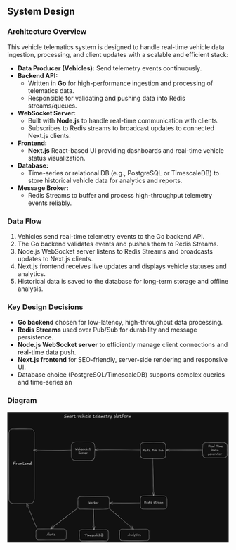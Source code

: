 ## System Design

### Architecture Overview
This vehicle telematics system is designed to handle real-time vehicle data ingestion, processing, and client updates with a scalable and efficient stack:

- **Data Producer (Vehicles):** Send telemetry events continuously.
- **Backend API:**  
  - Written in **Go** for high-performance ingestion and processing of telematics data.  
  - Responsible for validating and pushing data into Redis streams/queues.
- **WebSocket Server:**  
  - Built with **Node.js** to handle real-time communication with clients.  
  - Subscribes to Redis streams to broadcast updates to connected Next.js clients.
- **Frontend:**  
  - **Next.js** React-based UI providing dashboards and real-time vehicle status visualization.
- **Database:**  
  - Time-series or relational DB (e.g., PostgreSQL or TimescaleDB) to store historical vehicle data for analytics and reports.
- **Message Broker:**  
  - Redis Streams to buffer and process high-throughput telemetry events reliably.

### Data Flow
1. Vehicles send real-time telemetry events to the Go backend API.
2. The Go backend validates events and pushes them to Redis Streams.
3. Node.js WebSocket server listens to Redis Streams and broadcasts updates to Next.js clients.
4. Next.js frontend receives live updates and displays vehicle statuses and analytics.
5. Historical data is saved to the database for long-term storage and offline analysis.

### Key Design Decisions
- **Go backend** chosen for low-latency, high-throughput data processing.
- **Redis Streams** used over Pub/Sub for durability and message persistence.
- **Node.js WebSocket server** to efficiently manage client connections and real-time data push.
- **Next.js frontend** for SEO-friendly, server-side rendering and responsive UI.
- Database choice (PostgreSQL/TimescaleDB) supports complex queries and time-series an


### Diagram
![Architecture Diagram](./architecture.png)
